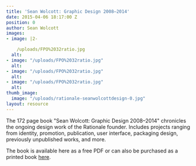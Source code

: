 ```yaml
---
title: 'Sean Wolcott: Graphic Design 2008–2014'
date: 2015-04-06 18:17:00 Z
position: 0
author: Sean Wolcott
images:
- image: |2-

    /uploads/FPO%2032ratio.jpg
  alt: 
- image: "/uploads/FPO%2032ratio.jpg"
  alt: 
- image: "/uploads/FPO%2032ratio.jpg"
  alt: 
- image: "/uploads/FPO%2032ratio.jpg"
  alt: 
thumb_image:
  image: "/uploads/rationale-seanwolcottdesign-0.jpg"
layout: resource
---
```


The 172 page book "Sean Wolcott: Graphic Design 2008–2014" chronicles the ongoing design work of the Rationale founder. Includes projects ranging from identity, promotion, publication, user interface, packaging design, previously unpublished works, and more.

The book is available here as a free PDF or can also be purchased as a printed book [here](http://rationale-design.com/store/sean-wolcott-graphic-design-20082014/).
